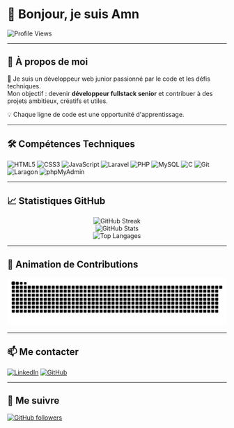 # 👋 Bonjour, je suis Amn

![Profile Views](https://komarev.com/ghpvc/?username=amn93p&label=Vues%20du%20profil&color=blue&style=flat-square)

---

## 🚀 À propos de moi

🎯 Je suis un développeur web junior passionné par le code et les défis techniques.  
Mon objectif : devenir **développeur fullstack senior** et contribuer à des projets ambitieux, créatifs et utiles.

💡 Chaque ligne de code est une opportunité d'apprentissage.

---

## 🛠️ Compétences Techniques

![HTML5](https://img.shields.io/badge/HTML5-E34F26?style=for-the-badge&logo=html5&logoColor=white)
![CSS3](https://img.shields.io/badge/CSS3-1572B6?style=for-the-badge&logo=css3&logoColor=white)
![JavaScript](https://img.shields.io/badge/JavaScript-F7DF1E?style=for-the-badge&logo=javascript&logoColor=black)
![Laravel](https://img.shields.io/badge/Laravel-FF2D20?style=for-the-badge&logo=laravel&logoColor=white)
![PHP](https://img.shields.io/badge/PHP-777BB4?style=for-the-badge&logo=php&logoColor=white)
![MySQL](https://img.shields.io/badge/MySQL-005C84?style=for-the-badge&logo=mysql&logoColor=white)
![C](https://img.shields.io/badge/C-00599C?style=for-the-badge&logo=c&logoColor=white)
![Git](https://img.shields.io/badge/Git-F05032?style=for-the-badge&logo=git&logoColor=white)
![Laragon](https://img.shields.io/badge/Laragon-0E83CD?style=for-the-badge&logo=laragon&logoColor=white)
![phpMyAdmin](https://img.shields.io/badge/phpMyAdmin-6C78AF?style=for-the-badge&logo=phpmyadmin&logoColor=white)

---

## 📈 Statistiques GitHub

<div align="center">
  <img src="https://github-readme-streak-stats.herokuapp.com/?user=amn93p&theme=default&hide_border=true" alt="GitHub Streak" />
</div>

<div align="center">
  <img src="https://github-readme-stats.vercel.app/api?username=amn93p&show_icons=true&hide_border=true&title_color=2f80ed&icon_color=1abc9c&text_color=333&bg_color=ffffff" alt="GitHub Stats" />
</div>

<div align="center">
  <img src="https://github-readme-stats.vercel.app/api/top-langs/?username=amn93p&layout=compact&hide_border=true&title_color=2f80ed&text_color=333&bg_color=ffffff" alt="Top Langages" />
</div>

---

## 🐍 Animation de Contributions

<picture>
  <source media="(prefers-color-scheme: dark)" srcset="https://raw.githubusercontent.com/amn93p/amn93p/output/github-contribution-grid-snake-dark.svg" />
  <source media="(prefers-color-scheme: light)" srcset="https://raw.githubusercontent.com/amn93p/amn93p/output/github-contribution-grid-snake-light.svg" />
  <img alt="snake animation" src="https://raw.githubusercontent.com/amn93p/amn93p/output/github-contribution-grid-snake-light.svg" />
</picture>

---

## 📫 Me contacter

[![LinkedIn](https://img.shields.io/badge/LinkedIn-Amine%20Ben%20Farhat-blue?style=for-the-badge&logo=linkedin&logoColor=white)](https://fr.linkedin.com/in/amine-ben-farhat-bb05a52b5)
[![GitHub](https://img.shields.io/badge/GitHub-amn93p-black?style=for-the-badge&logo=github&logoColor=white)](https://github.com/amn93p)

---

## 🔔 Me suivre

[![GitHub followers](https://img.shields.io/github/followers/amn93p?label=Suivre&style=social)](https://github.com/amn93p)
